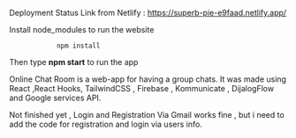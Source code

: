 Deployment Status Link from Netlify : 
https://superb-pie-e9faad.netlify.app/

Install node_modules to run the website 

                npm install
                
Then type **npm start** to run the app

Online Chat Room is a web-app for having a group chats. It was made using React ,React Hooks, TailwindCSS , Firebase , Kommunicate , DijalogFlow and Google services API.

Not finished yet , Login and Registration Via Gmail works fine , but i need to add the code for registration and login via users info.
